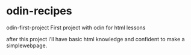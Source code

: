 # odin-recipes
odin-first-project
First project with odin for html lessons

after this project i'll have basic html knowledge and confident to make a simplewebpage.
